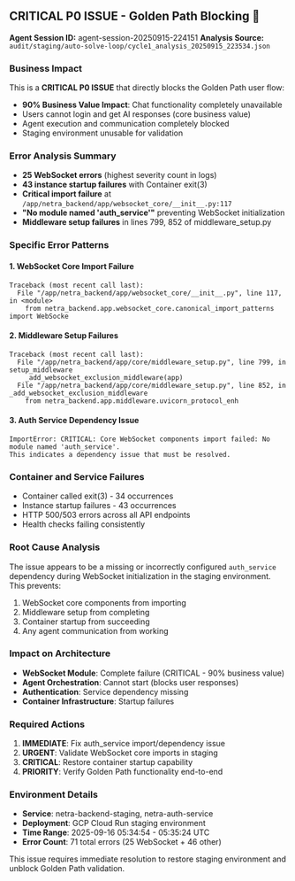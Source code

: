 ## CRITICAL P0 ISSUE - Golden Path Blocking 🚨

**Agent Session ID:** agent-session-20250915-224151
**Analysis Source:** `audit/staging/auto-solve-loop/cycle1_analysis_20250915_223534.json`

### Business Impact
This is a **CRITICAL P0 ISSUE** that directly blocks the Golden Path user flow:
- **90% Business Value Impact**: Chat functionality completely unavailable
- Users cannot login and get AI responses (core business value)
- Agent execution and communication completely blocked
- Staging environment unusable for validation

### Error Analysis Summary
- **25 WebSocket errors** (highest severity count in logs)
- **43 instance startup failures** with Container exit(3)
- **Critical import failure** at `/app/netra_backend/app/websocket_core/__init__.py:117`
- **"No module named 'auth_service'"** preventing WebSocket initialization
- **Middleware setup failures** in lines 799, 852 of middleware_setup.py

### Specific Error Patterns

#### 1. WebSocket Core Import Failure
```
Traceback (most recent call last):
  File "/app/netra_backend/app/websocket_core/__init__.py", line 117, in <module>
    from netra_backend.app.websocket_core.canonical_import_patterns import WebSocke
```

#### 2. Middleware Setup Failures
```
Traceback (most recent call last):
  File "/app/netra_backend/app/core/middleware_setup.py", line 799, in setup_middleware
    _add_websocket_exclusion_middleware(app)
  File "/app/netra_backend/app/core/middleware_setup.py", line 852, in _add_websocket_exclusion_middleware
    from netra_backend.app.middleware.uvicorn_protocol_enh
```

#### 3. Auth Service Dependency Issue
```
ImportError: CRITICAL: Core WebSocket components import failed: No module named 'auth_service'.
This indicates a dependency issue that must be resolved.
```

### Container and Service Failures
- Container called exit(3) - 34 occurrences
- Instance startup failures - 43 occurrences
- HTTP 500/503 errors across all API endpoints
- Health checks failing consistently

### Root Cause Analysis
The issue appears to be a missing or incorrectly configured `auth_service` dependency during WebSocket initialization in the staging environment. This prevents:

1. WebSocket core components from importing
2. Middleware setup from completing
3. Container startup from succeeding
4. Any agent communication from working

### Impact on Architecture
- **WebSocket Module**: Complete failure (CRITICAL - 90% business value)
- **Agent Orchestration**: Cannot start (blocks user responses)
- **Authentication**: Service dependency missing
- **Container Infrastructure**: Startup failures

### Required Actions
1. **IMMEDIATE**: Fix auth_service import/dependency issue
2. **URGENT**: Validate WebSocket core imports in staging
3. **CRITICAL**: Restore container startup capability
4. **PRIORITY**: Verify Golden Path functionality end-to-end

### Environment Details
- **Service**: netra-backend-staging, netra-auth-service
- **Deployment**: GCP Cloud Run staging environment
- **Time Range**: 2025-09-16 05:34:54 - 05:35:24 UTC
- **Error Count**: 71 total errors (25 WebSocket + 46 other)

This issue requires immediate resolution to restore staging environment and unblock Golden Path validation.